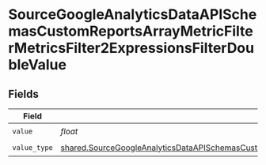 # SourceGoogleAnalyticsDataAPISchemasCustomReportsArrayMetricFilterMetricsFilter2ExpressionsFilterDoubleValue


## Fields

| Field                                                                                                                                                                                                                                                                            | Type                                                                                                                                                                                                                                                                             | Required                                                                                                                                                                                                                                                                         | Description                                                                                                                                                                                                                                                                      |
| -------------------------------------------------------------------------------------------------------------------------------------------------------------------------------------------------------------------------------------------------------------------------------- | -------------------------------------------------------------------------------------------------------------------------------------------------------------------------------------------------------------------------------------------------------------------------------- | -------------------------------------------------------------------------------------------------------------------------------------------------------------------------------------------------------------------------------------------------------------------------------- | -------------------------------------------------------------------------------------------------------------------------------------------------------------------------------------------------------------------------------------------------------------------------------- |
| `value`                                                                                                                                                                                                                                                                          | *float*                                                                                                                                                                                                                                                                          | :heavy_check_mark:                                                                                                                                                                                                                                                               | N/A                                                                                                                                                                                                                                                                              |
| `value_type`                                                                                                                                                                                                                                                                     | [shared.SourceGoogleAnalyticsDataAPISchemasCustomReportsArrayMetricFilterMetricsFilter2ExpressionsFilterFilter4ToValueValueType](../../models/shared/sourcegoogleanalyticsdataapischemascustomreportsarraymetricfiltermetricsfilter2expressionsfilterfilter4tovaluevaluetype.md) | :heavy_check_mark:                                                                                                                                                                                                                                                               | N/A                                                                                                                                                                                                                                                                              |